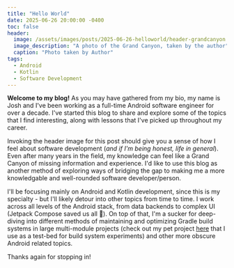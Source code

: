 ```yaml
---
title: "Hello World"
date: 2025-06-26 20:00:00 -0400
toc: false
header:
  image: /assets/images/posts/2025-06-26-helloworld/header-grandcanyon.webp
  image_description: "A photo of the Grand Canyon, taken by the author"
  caption: "Photo taken by Author"
tags:
  - Android
  - Kotlin
  - Software Development
---
```


**Welcome to my blog!** As you may have gathered from my bio, my name is Josh and I've been working as a full-time Android software engineer for over a decade. I've started this blog to share and explore some of the topics that I find interesting, along with lessons that I've picked up throughout my career.

Invoking the header image for this post should give you a sense of how I feel about software development (*and if I'm being honest, life in general*). Even after many years in the field, my knowledge can feel like a Grand Canyon of missing information and experience. I'd like to use this blog as another method of exploring ways of bridging the gap to making me a more knowledgable and well-rounded software developer/person.

I'll be focusing mainly on Android and Kotlin development, since this is my specialty - but I'll likely detour into other topics from time to time. I work across all levels of the Android stack,  from data backends to complex UI (Jetpack Compose saved us all :pray:). On top of that, I'm a sucker for deep-diving into different methods of maintaining and optimizing Gradle build systems in large multi-module projects (check out my pet project [here](https://github.com/jsoberg/Android-Net-Info) that I use as a test-bed for build system experiments) and other more obscure Android related topics.

Thanks again for stopping in!
